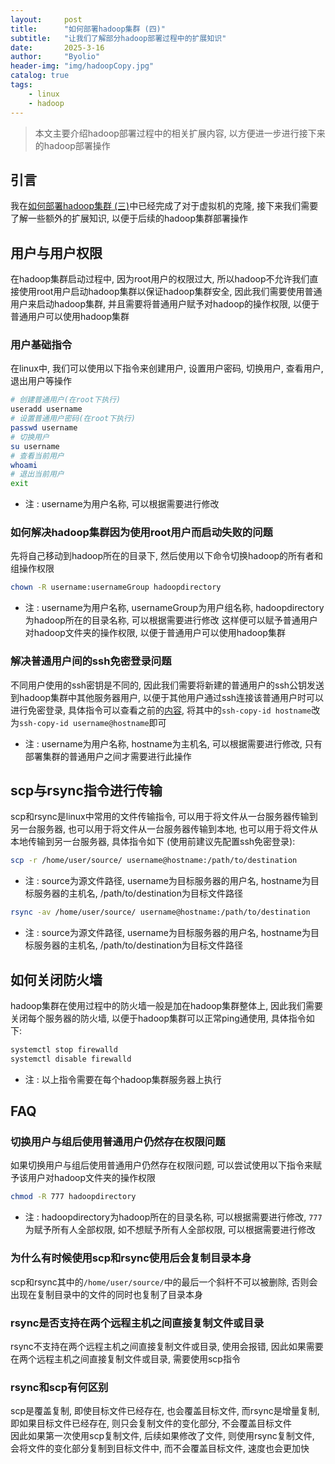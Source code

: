 ```yaml
---
layout:     post
title:      "如何部署hadoop集群 (四)"
subtitle:   "让我们了解部分hadoop部署过程中的扩展知识"
date:       2025-3-16
author:     "Byolio"
header-img: "img/hadoopCopy.jpg"
catalog: true
tags:
    - linux
    - hadoop
---
```

> 本文主要介绍hadoop部署过程中的相关扩展内容, 以方便进一步进行接下来的hadoop部署操作

## 引言
我在[如何部署hadoop集群 (三)](https://byolio.top/2025/03/12/hadoopCopy/)中已经完成了对于虚拟机的克隆, 接下来我们需要了解一些额外的扩展知识, 以便于后续的hadoop集群部署操作

## 用户与用户权限
在hadoop集群启动过程中, 因为root用户的权限过大, 所以hadoop不允许我们直接使用root用户启动hadoop集群以保证hadoop集群安全, 因此我们需要使用普通用户来启动hadoop集群, 并且需要将普通用户赋予对hadoop的操作权限, 以便于普通用户可以使用hadoop集群
### 用户基础指令
在linux中, 我们可以使用以下指令来创建用户, 设置用户密码, 切换用户, 查看用户, 退出用户等操作
```bash
# 创建普通用户(在root下执行)
useradd username
# 设置普通用户密码(在root下执行)
passwd username
# 切换用户
su username
# 查看当前用户
whoami
# 退出当前用户
exit
```
* 注 : username为用户名称, 可以根据需要进行修改
### 如何解决hadoop集群因为使用root用户而启动失败的问题
先将自己移动到hadoop所在的目录下, 然后使用以下命令切换hadoop的所有者和组操作权限
```bash
chown -R username:usernameGroup hadoopdirectory
```
* 注 : username为用户名称, usernameGroup为用户组名称, hadoopdirectory为hadoop所在的目录名称, 可以根据需要进行修改
这样便可以赋予普通用户对hadoop文件夹的操作权限, 以便于普通用户可以使用hadoop集群
### 解决普通用户间的ssh免密登录问题
不同用户使用的ssh密钥是不同的, 因此我们需要将新建的普通用户的ssh公钥发送到hadoop集群中其他服务器用户, 以便于其他用户通过ssh连接该普通用户时可以进行免密登录, 具体指令可以查看之前的[内容](https://byolio.top/2025/03/12/hadoopCopy/#%E9%85%8D%E7%BD%AEssh%E5%85%8D%E5%AF%86%E7%99%BB%E5%BD%95), 将其中的`ssh-copy-id hostname`改为`ssh-copy-id username@hostname`即可
* 注 : username为用户名称, hostname为主机名, 可以根据需要进行修改, 只有部署集群的普通用户之间才需要进行此操作

## scp与rsync指令进行传输
scp和rsync是linux中常用的文件传输指令, 可以用于将文件从一台服务器传输到另一台服务器, 也可以用于将文件从一台服务器传输到本地, 也可以用于将文件从本地传输到另一台服务器, 具体指令如下 (使用前建议先配置ssh免密登录):
```bash
scp -r /home/user/source/ username@hostname:/path/to/destination
```
* 注 : source为源文件路径, username为目标服务器的用户名, hostname为目标服务器的主机名, /path/to/destination为目标文件路径
```bash
rsync -av /home/user/source/ username@hostname:/path/to/destination
```
* 注 : source为源文件路径, username为目标服务器的用户名, hostname为目标服务器的主机名, /path/to/destination为目标文件路径

## 如何关闭防火墙
hadoop集群在使用过程中的防火墙一般是加在hadoop集群整体上, 因此我们需要关闭每个服务器的防火墙, 以便于hadoop集群可以正常ping通使用, 具体指令如下:
```bash
systemctl stop firewalld
systemctl disable firewalld
```
* 注 : 以上指令需要在每个hadoop集群服务器上执行

## FAQ
### 切换用户与组后使用普通用户仍然存在权限问题
如果切换用户与组后使用普通用户仍然存在权限问题, 可以尝试使用以下指令来赋予该用户对hadoop文件夹的操作权限
```bash
chmod -R 777 hadoopdirectory
```
* 注 : hadoopdirectory为hadoop所在的目录名称, 可以根据需要进行修改, `777`为赋予所有人全部权限, 如不想赋予所有人全部权限, 可以根据需要进行修改
### 为什么有时候使用scp和rsync使用后会复制目录本身
scp和rsync其中的`/home/user/source/`中的最后一个斜杆不可以被删除, 否则会出现在复制目录中的文件的同时也复制了目录本身
### rsync是否支持在两个远程主机之间直接复制文件或目录
rsync不支持在两个远程主机之间直接复制文件或目录, 使用会报错, 因此如果需要在两个远程主机之间直接复制文件或目录, 需要使用scp指令
### rsync和scp有何区别
scp是覆盖复制, 即使目标文件已经存在, 也会覆盖目标文件, 而rsync是增量复制, 即如果目标文件已经存在, 则只会复制文件的变化部分, 不会覆盖目标文件 \
因此如果第一次使用scp复制文件, 后续如果修改了文件, 则使用rsync复制文件, 会将文件的变化部分复制到目标文件中, 而不会覆盖目标文件, 速度也会更加快